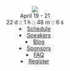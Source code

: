 <html>
    <head>
        <link rel="stylesheet" href="asset/style.css">
    </head>
    <body>
        <header>
            <img class="logo" src="asset/GitHub-Universe-logo-2020-white.svg">
            <div class="time">April 19 - 21</div>
            <div class="countdown-time">
                <span class="d">22</span>
                d
                ::
                <span class="h">1</span>
                h
                ::
                <span class="m">48</span>
                m
                ::
                <span class="s">6</span>
                s
            </div>
            <nav>
                <li class="active"><a href="schedule.html">Schedule</a></li>
                <li><a href="speakers.html">Speakers</a></li>
                <li><a href="blog.html">Blog</a></li>
                <li><a href="sponsors.html">Sponsors</a></li>
                <li><a href="faq.html">FAQ</a></li>
                <li><a href="register.html">Register</a></li>
            </nav>
        </header>
      
      
            
             
